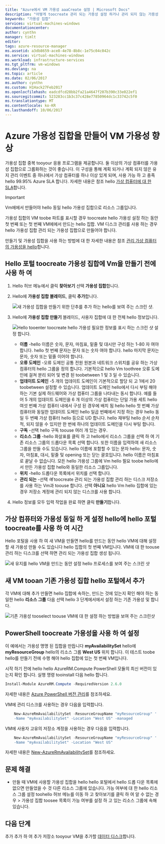 ```yaml
---
title: "Azure에서 VM 가용성 aaaCreate 설정 | Microsoft Docs"
description: "어떻게 toocreate 관리 되는 가용성 설정 하거나 관리 되지 않는 가용성 Azure PowerShell을 사용 하 여 가상 컴퓨터에 대 한 설정 또는 hello hello 리소스 관리자 배포 모델에서 포털에 알아봅니다."
keywords: "가용성 집합"
services: virtual-machines-windows
documentationcenter: 
author: cynthn
manager: timlt
editor: 
tags: azure-resource-manager
ms.assetid: a3db8659-ace8-4e78-8b8c-1e75c04c042c
ms.service: virtual-machines-windows
ms.workload: infrastructure-services
ms.tgt_pltfrm: vm-windows
ms.devlang: na
ms.topic: article
ms.date: 02/06/2017
ms.author: cynthn
ms.custom: H1Hack27Feb2017
ms.openlocfilehash: eadcdfcd28bb2fa21a4647f207b390c33e022ef1
ms.sourcegitcommit: 523283cc1b3c37c428e77850964dc1c33742c5f0
ms.translationtype: MT
ms.contentlocale: ko-KR
ms.lasthandoff: 10/06/2017
---
```

# <a name="increase-vm-availability-by-creating-an-azure-availability-set"></a>Azure 가용성 집합을 만들어 VM 가용성 향상 
가용성 집합 중복 tooyour 응용 프로그램을 제공합니다. 둘 이상의 가상 컴퓨터를 가용성 집합으로 그룹화하는 것이 좋습니다. 이 구성을 통해 계획 되거나 계획 되지 않은 유지 관리 이벤트 중 하나에서 가상 컴퓨터를 하나 이상 있게 되며, 사용 가능 하 고 충족 hello 99.95% Azure SLA 합니다. 자세한 내용은 참조 hello [가상 컴퓨터에 대 한 SLA](https://azure.microsoft.com/support/legal/sla/virtual-machines/)합니다.

> [!IMPORTANT]
> Vm에에서 만들어야 hello 동일 hello 가용성 집합으로 리소스 그룹입니다.
> 

가용성 집합의 VM toobe 파트를 표시할 경우 toocreate hello 가용성 설정 하는 동안 첫 번째 또는 첫 번째 VM에에서 만드는 hello 집합. VM 디스크 관리를 사용 하는 경우 hello 가용성 집합 관리 되는 가용성 집합으로 만들어야 합니다.

만들기 및 가용성 집합을 사용 하는 방법에 대 한 자세한 내용은 참조 [관리 가상 컴퓨터의 가용성을 hello](manage-availability.md?toc=%2fazure%2fvirtual-machines%2fwindows%2ftoc.json)합니다.

## <a name="use-hello-portal-toocreate-an-availability-set-before-creating-your-vms"></a>Hello 포털 toocreate 가용성 집합에 Vm을 만들기 전에 사용 하 여
1. Hello 허브 메뉴에서 클릭 **찾아보기** 선택 **가용성 집합**합니다.
2. Hello에 **가용성 집합 블레이드**, 클릭 **추가**합니다.
   
    ![새 가용성 집합을 만들기 위한 단추를 추가 하는 hello를 보여 주는 스크린 샷.](./media/create-availability-set/add-availability-set.png)
3. Hello에 **가용성 집합 만들기** 블레이드, 사용자 집합에 대 한 전체 hello 정보입니다.
   
    ![Hello tooenter toocreate hello 가용성 필요한 정보를 표시 하는 스크린 샷 설정 합니다.](./media/create-availability-set/create-availability-set.png)
   
   * **이름** -hello 이름은 숫자, 문자, 마침표, 밑줄 및 대시만 구성 하는 1-80 자 여야 합니다. hello 첫 번째 문자는 문자 또는 숫자 여야 합니다. hello 마지막 문자는 문자, 숫자 또는 밑줄 이어야 합니다.
   * **오류 도메인** -오류 도메인 공통 전원 원본과 네트워크 스위치를 공유 하는 가상 컴퓨터의 hello 그룹을 정의 합니다. 기본적으로 hello Vm toothree 오류 도메인에 걸쳐 분리 되어 및 변경 된 toobetween 1 및 3 일 수 있습니다.
   * **업데이트 도메인** -5 개의 업데이트 도메인이 기본적으로 할당 되 고 1에서 20 toobetween 설정할 수 있습니다. 업데이트 도메인 hello에서 다시 부팅 해야 하는 기본 실제 하드웨어와 가상 컴퓨터 그룹을 나타내는 동시 합니다. 예를 들어 5 개의 업데이트 도메인을 6 개 이상의 가상 컴퓨터는 단일 가용 세트 hello 여섯 번째 가상 컴퓨터 내에서 구성 된 경우에 배치 됨 hello hello 첫 번째 가상 컴퓨터와 동일한 업데이트 도메인 hello 일곱 번째에서 지정 하는 경우 hello 동일 두 번째 가상 컴퓨터 hello 등으로 UD 합니다. hello 재부팅 hello 순서 순차적, 되지 않을 수 있지만 한 번에 하나의 업데이트 도메인을 다시 부팅 합니다.
   * **구독** -선택 hello 구독 toouse 여러 개 있는 경우.
   * **리소스 그룹** -hello 화살표를 클릭 하 고 hello에서 리소스 그룹을 선택 하 여 기존 리소스 그룹의 드롭다운 목록 선택 합니다. 또한 이름을 입력하여 새 리소스 그룹을 만들 수도 있습니다. hello 이름에 포함할 수 있는 문자 hello: 문자, 숫자, 마침표, 대시, 밑줄 및 opening 또는 닫는 괄호입니다. hello 이름은 마침표로 끝날 수 없습니다. 모든 hello 가용성 그룹에 Vm hello 필요 toobe hello에서 만든 가용성 집합 hello와 동일한 리소스 그룹입니다.
   * **위치** -hello 드롭다운 목록에서 위치를 선택 합니다.
   * **관리 되는** -선택 *예* toocreate 관리 되는 가용성 집합 관리 하는 디스크 저장소를 사용 하는 Vm과 toouse 합니다. 선택 **아니요** hello Vm hello 집합에 있는 경우 저장소 계정에 관리 되지 않는 디스크를 사용 합니다.
   
4. Hello 정보를 모두 입력 작업을 완료 하면 클릭 **만들기**합니다. 

## <a name="use-hello-portal-toocreate-a-virtual-machine-and-an-availability-set-at-hello-same-time"></a>가상 컴퓨터와 가용성 동일 하 게 설정 hello에 hello 포털 toocreate를 사용 하 여 시간
Hello 포털을 사용 하 여 새 VM을 만들면 hello를 만드는 동안 hello VM에 대해 설정할 새 가용성 만들 수도 있습니다 hello 집합의 첫 번째 VM입니다. VM에 대 한 toouse 관리 하는 디스크를 선택 하면 관리 되는 가용성 집합 생성 됩니다.

![새 유지를 hello VM을 만드는 동안 설정 hello 프로세스를 보여 주는 스크린 샷](./media/create-availability-set/new-vm-avail-set.png)

## <a name="add-a-new-vm-tooan-existing-availability-set-in-hello-portal"></a>새 VM tooan 기존 가용성 집합 hello 포털에서 추가
각 VM에 대해 추가 만들면 hello 집합에 속하는, 만드는 것에 있는지 확인 해야 하는 동일한 hello **리소스 그룹** 다음 선택 hello 3 단계에서에서 설정 하는 기존 가용성 및 합니다. 

![기존 가용성 tooselect toouse VM에 대 한 설정 하는 방법을 보여 주는 스크린샷](./media/create-availability-set/add-vm-to-set.png)

## <a name="use-powershell-toocreate-an-availability-set"></a>PowerShell toocreate 가용성을 사용 하 여 설정
이 예에서는 가용성 명명 된 집합을 만듭니다 **myAvailabilitySet** hello에 **myResourceGroup** hello의 리소스 그룹 **West US** 위치 합니다. 이 테스트 toobe hello를 만들기 전에 수행 해야 hello 집합에 있는 첫 번째 VM입니다.

시작 하기 전에 hello hello AzureRM.Compute PowerShell 모듈의 최신 버전이 있는지 확인 합니다. 실행 명령 tooinstall 다음 hello 합니다.

```powershell
Install-Module AzureRM.Compute -RequiredVersion 2.6.0
```
자세한 내용은 [Azure PowerShell 버전 관리](/powershell/azure/overview)를 참조하세요.


VM에 관리 디스크를 사용하는 경우 다음을 입력합니다.

```powershell
    New-AzureRmAvailabilitySet -ResourceGroupName "myResourceGroup" '
    -Name "myAvailabilitySet" -Location "West US" -managed
```

VM에 사용자 고유의 저장소 계정을 사용하는 경우 다음을 입력합니다.

```powershell
    New-AzureRmAvailabilitySet -ResourceGroupName "myResourceGroup" '
    -Name "myAvailabilitySet" -Location "West US" 
```

자세한 내용은 [New-AzureRmAvailabilitySet](/powershell/module/azurerm.compute/new-azurermavailabilityset)를 참조하세요.

## <a name="troubleshooting"></a>문제 해결
* 만들 때 VM에 사용할 가용성 집합을 hello hello 포털에서 hello 드롭 다운 목록에 없으면 만들었을 수 것 다른 리소스 그룹에 있습니다. 가능 여부에 대 한 hello 리소스 그룹 설정 toohello 허브 메뉴를 이동 하 고 찾아보기를 클릭 하 여 알 수 없는 경우 > 가용성 집합 toosee 목록이 가능 여부를 설정 하 고 있는 리소스 그룹에 속해 있습니다.

## <a name="next-steps"></a>다음 단계
추가 추가 하 여 추가 저장소 tooyour VM을 추가할 [데이터 디스크](attach-disk-portal.md?toc=%2fazure%2fvirtual-machines%2fwindows%2ftoc.json)합니다.

